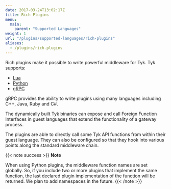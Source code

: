 ```yaml
---
date: 2017-03-24T13:02:17Z
title: Rich Plugins
menu:
  main:
    parent: "Supported Languages"
weight: 1
url: "/plugins/supported-languages/rich-plugins"
aliases:
  - /plugins/rich-plugins
---
```


Rich plugins make it possible to write powerful middleware for Tyk. Tyk supports: 

*   [Lua](/plugins/rich-plugins/luajit/)
*   [Python](/plugins/rich-plugins/python/)
*   [gRPC](/plugins/rich-plugins/grpc/)

gRPC provides the ability to write plugins using many languages including C++, Java, Ruby and C#.

The dynamically built Tyk binaries can expose and call Foreign Function Interfaces in guest languages that extend the functionality of a gateway process.

The plugins are able to directly call some Tyk API functions from within their guest language. They can also be configured so that they hook into various points along the standard middleware chain.

{{< note success >}}
**Note**  

When using Python plugins, the middleware function names are set globally. So, if you include two or more plugins that implement the same function, the last declared plugin implementation of the function will be returned. We plan to add namespaces in the future.
{{< /note >}}

